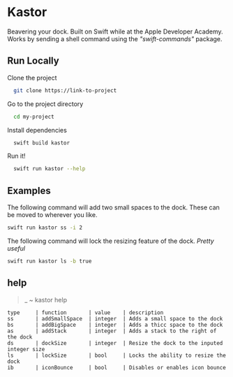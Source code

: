 
# Kastor

Beavering your dock. Built on Swift while at the Apple Developer Academy.
Works by sending a shell command using the _"swift-commands"_ package.


## Run Locally

Clone the project

```bash
  git clone https://link-to-project
```

Go to the project directory

```bash
  cd my-project
```

Install dependencies

```bash
  swift build kastor
```

Run it!

```bash
  swift run kastor --help
```


## Examples

The following command will add two small spaces to the dock. These can be moved to wherever you like.
```bash
swift run kastor ss -i 2
``` 

The following command will lock the resizing feature of the dock. _Pretty useful_
```bash
swift run kastor ls -b true
``` 


## help

>_ ~ kastor help

```
type     | function       | value    | description
ss       | addSmallSpace  | integer  | Adds a small space to the dock
bs       | addBigSpace    | integer  | Adds a thicc space to the dock
as       | addStack       | integer  | Adds a stack to the right of the dock
ds       | dockSize       | integer  | Resize the dock to the inputed integer size
ls       | lockSize       | bool     | Locks the ability to resize the dock
ib       | iconBounce     | bool     | Disables or enables icon bounce
```
